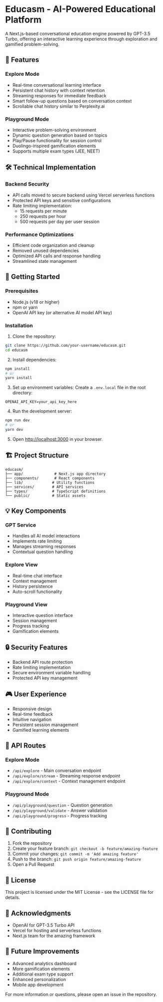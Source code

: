 # Educasm - AI-Powered Educational Platform

A Next.js-based conversational education engine powered by GPT-3.5 Turbo, offering an interactive learning experience through exploration and gamified problem-solving.

## 🌟 Features

### Explore Mode
- Real-time conversational learning interface
- Persistent chat history with context retention
- Streaming responses for immediate feedback
- Smart follow-up questions based on conversation context
- Scrollable chat history similar to Perplexity.ai

### Playground Mode
- Interactive problem-solving environment
- Dynamic question generation based on topics
- Play/Pause functionality for session control
- Duolingo-inspired gamification elements
- Supports multiple exam types (JEE, NEET)

## 🛠️ Technical Implementation

### Backend Security
- API calls moved to secure backend using Vercel serverless functions
- Protected API keys and sensitive configurations
- Rate limiting implementation:
  - 15 requests per minute
  - 250 requests per hour
  - 500 requests per day per user session

### Performance Optimizations
- Efficient code organization and cleanup
- Removed unused dependencies
- Optimized API calls and response handling
- Streamlined state management

## 🚀 Getting Started

### Prerequisites
- Node.js (v18 or higher)
- npm or yarn
- OpenAI API key (or alternative AI model API key)

### Installation

1. Clone the repository:
```bash
git clone https://github.com/your-username/educasm.git
cd educasm
```

2. Install dependencies:
```bash
npm install
# or
yarn install
```

3. Set up environment variables:
Create a `.env.local` file in the root directory:
```
OPENAI_API_KEY=your_api_key_here
```

4. Run the development server:
```bash
npm run dev
# or
yarn dev
```

5. Open [http://localhost:3000](http://localhost:3000) in your browser.

## 🏗️ Project Structure

```
educasm/
├── app/              # Next.js app directory
├── components/       # React components
├── lib/             # Utility functions
├── services/        # API services
├── types/           # TypeScript definitions
└── public/          # Static assets
```

## 💡 Key Components

### GPT Service
- Handles all AI model interactions
- Implements rate limiting
- Manages streaming responses
- Contextual question handling

### Explore View
- Real-time chat interface
- Context management
- History persistence
- Auto-scroll functionality

### Playground View
- Interactive question interface
- Session management
- Progress tracking
- Gamification elements

## 🔒 Security Features

- Backend API route protection
- Rate limiting implementation
- Secure environment variable handling
- Protected API key management

## 🎮 User Experience

- Responsive design
- Real-time feedback
- Intuitive navigation
- Persistent session management
- Gamified learning elements

## 📝 API Routes

### Explore Mode
- `/api/explore` - Main conversation endpoint
- `/api/explore/stream` - Streaming response endpoint
- `/api/explore/context` - Context management endpoint

### Playground Mode
- `/api/playground/question` - Question generation
- `/api/playground/validate` - Answer validation
- `/api/playground/progress` - Progress tracking

## 🤝 Contributing

1. Fork the repository
2. Create your feature branch: `git checkout -b feature/amazing-feature`
3. Commit your changes: `git commit -m 'Add amazing feature'`
4. Push to the branch: `git push origin feature/amazing-feature`
5. Open a Pull Request

## 📄 License

This project is licensed under the MIT License - see the LICENSE file for details.

## 🙏 Acknowledgments

- OpenAI for GPT-3.5 Turbo API
- Vercel for hosting and serverless functions
- Next.js team for the amazing framework

## 🔮 Future Improvements

- Advanced analytics dashboard
- More gamification elements
- Additional exam type support
- Enhanced personalization
- Mobile app development

For more information or questions, please open an issue in the repository.

